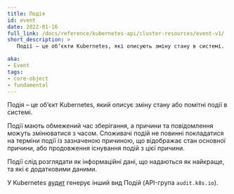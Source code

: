 ```yaml
---
title: Подія
id: event
date: 2022-01-16
full_link: /docs/reference/kubernetes-api/cluster-resources/event-v1/
short_description: >
   Події — це обʼєкти Kubernetes, які описують зміну стану в системі.

aka: 
- Event
tags:
- core-object
- fundamental
---
```


Подія – це обʼєкт Kubernetes, який описує зміну стану або помітні події в системі.

<!--more-->

Події мають обмежений час зберігання, а причини та повідомлення можуть змінюватися з часом. Споживачі подій не повинні покладатися на терміни події із зазначеною причиною, що відображає стан основної причини, або продовження існування подій з цієї причини.

Події слід розглядати як інформаційні дані, що надаються як найкраще, та які є додатковими даними.

У Kubernetes [аудит](/docs/tasks/debug/debug-cluster/audit/) генерує інший вид Подій (API-група `audit.k8s.io`).
